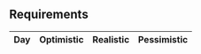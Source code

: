 ## Requirements

|  Day | Optimistic  | Realistic | Pessimistic |
|  ----- | -------------   | ------------- | ------------- |